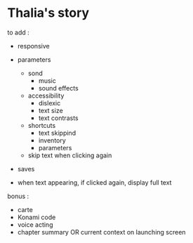 # Thalia's story

to add :

-   responsive
-   parameters

    -   sond
        -   music
        -   sound effects
    -   accessibility
        -   dislexic
        -   text size
        -   text contrasts
    -   shortcuts
        -   text skippind
        -   inventory
        -   parameters
    -   skip text when clicking again

-   saves
-   when text appearing, if clicked again, display full text

bonus :

-   carte
-   Konami code
-   voice acting
-   chapter summary OR current context on launching screen
